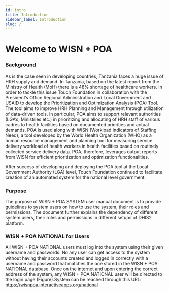 ```yaml
---
id: intro
title: Introduction
sidebar_label: Introduction
slug: /
---
```


# Welcome to WISN + POA 

 ###  Background
 As is the case seen in developing countries, Tanzania faces a huge issue of HRH supply and demand. In Tanzania,  based on the latest report from the Ministry of Health (MoH) there is a 48% shortage of healthcare workers. In order to  tackle this issue Touch Foundation in collaboration with the President’s Office Regional Administration and Local  Government and USAID to develop the Prioritization and Optimization Analysis (POA) Tool. The tool aims to improve  HRH Planning and Management through utilization of data-driven tools. In particular, POA aims to support relevant  authorities (LGA’s, Ministries etc.) in prioritizing and allocating of HRH staff of various cadres to health facilities based  on documented priorities and actual demands. POA is used along with WISN (Workload Indicators of Staffing Need);  a tool developed by the World Health Organization (WHO) as a human resource management and planning tool for  measuring service delivery workload of health workers in health facilities based on routinely collected service delivery  data. POA, therefore, leverages output reports from WISN for efficient prioritization and optimization functionalities. 

 After success of developing and deploying the POA tool at the Local Government Authority (LGA)  level, Touch Foundation continued to facilitate creation of  an automated system for the national level government.

 ### Purpose 
The purpose of WISN + POA SYSTEM user manual document is to provide guidelines to system users on how to use the system, their roles and permissions. The document further explains the dependency of different system users, their roles and permissions in different setups of DHIS2 platform.

### WISN + POA NATIONAL for Users
All WISN + POA NATIONAL users must log into the system using their given username and passwords. No any user can get access to the system without having their accounts created and logged in correctly with a username and password that matches the one stored in the WISN + POA NATIONAL  database. Once on the internet and upon entering the correct address of the system, any WISN + POA NATIONAL  user will be directed to the login page (Figure).System can be reached through this URL: https://wisnpoa.interactiveapps.org/national


